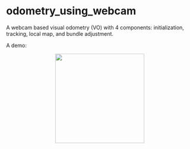 # odometry_using_webcam



A webcam based  visual odometry (VO) with 4 components: initialization, tracking, local map, and bundle adjustment.

A demo:  
<p align = "center">
  <img src = "https://github.com/renjithnano/odometry_using_webcam/results/VO_No_Opti.gif" height = "240px">
</p>



